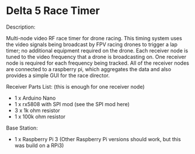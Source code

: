 # Delta 5 Race Timer

Description:

Multi-node video RF race timer for drone racing.  This timing system uses the video signals being broadcast by FPV racing drones to trigger a lap timer; no additional equipment required on the drone. Each receiver node is tuned to the video frequency that a drone is broadcasting on.  One receiver node is required for each frequency being tracked.  All of the receiver nodes are connected to a raspberry pi, which aggregates the data and also provides a simple GUI for the race director.

Receiver Parts List: (this is enough for one receiver node)
* 1 x Arduino Nano
* 1 x rx5808 with SPI mod (see the SPI mod here)
* 3 x 1k ohm resistor
* 1 x 100k ohm resistor

Base Station:
* 1 x Raspberry Pi 3 (Other Raspberry Pi versions should work, but this was build on a RPi3)

